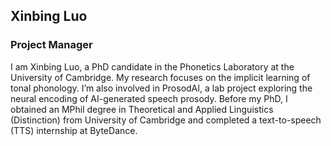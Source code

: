 ## **Xinbing Luo**

### Project Manager

I am Xinbing Luo, a PhD candidate in the Phonetics Laboratory at the University of Cambridge. My research focuses on the implicit learning of tonal phonology. I’m also involved in ProsodAI, a lab project exploring the neural encoding of AI-generated speech prosody. Before my PhD, I obtained an MPhil degree in Theoretical and Applied Linguistics (Distinction) from University of Cambridge and completed a text-to-speech (TTS) internship at ByteDance.
